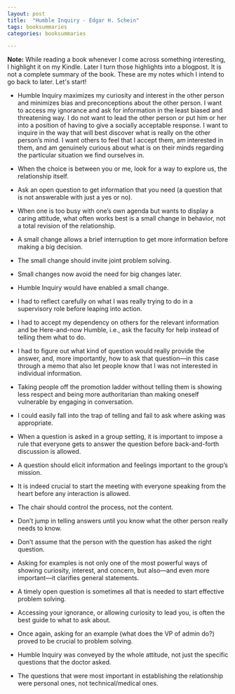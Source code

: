 ```yaml
---
layout: post
title:  "Humble Inquiry - Edgar H. Schein"
tags: booksummaries
categories: booksummaries

---
```


**Note:** While reading a book whenever I come across something interesting, I highlight it on my Kindle. Later I turn those highlights into a blogpost. It is not a complete summary of the book. These are my notes which I intend to go back to later. Let's start!


+ Humble Inquiry maximizes my curiosity and interest in the other person and minimizes bias and preconceptions about the other person. I want to access my ignorance and ask for information in the least biased and threatening way. I do not want to lead the other person or put him or her into a position of having to give a socially acceptable response. I want to inquire in the way that will best discover what is really on the other person’s mind. I want others to feel that I accept them, am interested in them, and am genuinely curious about what is on their minds regarding the particular situation we find ourselves in.

+ When the choice is between you or me, look for a way to explore us, the relationship itself.

+ Ask an open question to get information that you need (a question that is not answerable with just a yes or no).

+ When one is too busy with one’s own agenda but wants to display a caring attitude, what often works best is a small change in behavior, not a total revision of the relationship.

+ A small change allows a brief interruption to get more information before making a big decision.

+ The small change should invite joint problem solving.

+ Small changes now avoid the need for big changes later.

+ Humble Inquiry would have enabled a small change.

+ I had to reflect carefully on what I was really trying to do in a supervisory role before leaping into action.

+ I had to accept my dependency on others for the relevant information and be Here-and-now Humble, i.e., ask the faculty for help instead of telling them what to do.

+ I had to figure out what kind of question would really provide the answer, and, more importantly, how to ask that question—in this case through a memo that also let people know that I was not interested in individual information.

+ Taking people off the promotion ladder without telling them is showing less respect and being more authoritarian than making oneself vulnerable by engaging in conversation.

+ I could easily fall into the trap of telling and fail to ask where asking was appropriate.

+ When a question is asked in a group setting, it is important to impose a rule that everyone gets to answer the question before back-and-forth discussion is allowed.

+ A question should elicit information and feelings important to the group’s mission.

+ It is indeed crucial to start the meeting with everyone speaking from the heart before any interaction is allowed.

+ The chair should control the process, not the content.

+ Don’t jump in telling answers until you know what the other person really needs to know.

+ Don’t assume that the person with the question has asked the right question.

+ Asking for examples is not only one of the most powerful ways of showing curiosity, interest, and concern, but also—and even more important—it clarifies general statements.

+ A timely open question is sometimes all that is needed to start effective problem solving.

+ Accessing your ignorance, or allowing curiosity to lead you, is often the best guide to what to ask about.

+ Once again, asking for an example (what does the VP of admin do?) proved to be crucial to problem solving.

+ Humble Inquiry was conveyed by the whole attitude, not just the specific questions that the doctor asked.

+ The questions that were most important in establishing the relationship were personal ones, not technical/medical ones.
